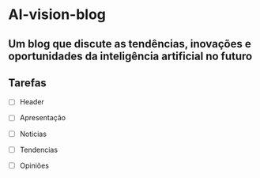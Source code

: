 # AI-vision-blog
## Um blog que discute as tendências, inovações e oportunidades da inteligência artificial no futuro

## Tarefas

- [ ] Header
- [ ] Apresentação
- [ ] Noticias
- [ ] Tendencias
- [ ] Opiniões

